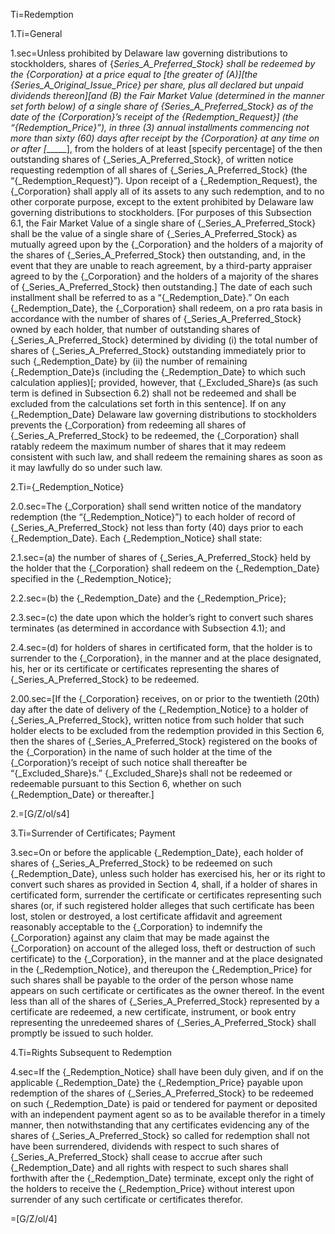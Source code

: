 Ti=Redemption

1.Ti=General

1.sec=Unless prohibited by Delaware law governing distributions to stockholders, shares of {_Series_A_Preferred_Stock} shall be redeemed by the {_Corporation} at a price equal to [the greater of (A)][the {_Series_A_Original_Issue_Price} per share, plus all declared but unpaid dividends thereon][and (B) the Fair Market Value (determined in the manner set forth below) of a single share of {_Series_A_Preferred_Stock} as of the date of the {_Corporation}’s receipt of the {_Redemption_Request}] (the “{_Redemption_Price}”), in three (3) annual installments commencing not more than sixty (60) days after receipt by the {_Corporation} at any time on or after [_____________], from the holders of at least [specify percentage] of the then outstanding shares of {_Series_A_Preferred_Stock}, of written notice requesting redemption of all shares of {_Series_A_Preferred_Stock} (the “{_Redemption_Request}”). Upon receipt of a {_Redemption_Request}, the {_Corporation} shall apply all of its assets to any such redemption, and to no other corporate purpose, except to the extent prohibited by Delaware law governing distributions to stockholders.  [For purposes of this Subsection 6.1, the Fair Market Value of a single share of {_Series_A_Preferred_Stock} shall be the value of a single share of {_Series_A_Preferred_Stock} as mutually agreed upon by the {_Corporation} and the holders of a majority of the shares of {_Series_A_Preferred_Stock} then outstanding, and, in the event that they are unable to reach agreement, by a third-party appraiser agreed to by the {_Corporation} and the holders of a majority of the shares of {_Series_A_Preferred_Stock} then outstanding.]  The date of each such installment shall be referred to as a “{_Redemption_Date}.”  On each {_Redemption_Date}, the {_Corporation} shall redeem, on a pro rata basis in accordance with the number of shares of {_Series_A_Preferred_Stock} owned by each holder, that number of outstanding shares of {_Series_A_Preferred_Stock} determined by dividing (i) the total number of shares of {_Series_A_Preferred_Stock} outstanding immediately prior to such {_Redemption_Date} by (ii) the number of remaining {_Redemption_Date}s (including the {_Redemption_Date} to which such calculation applies)[; provided, however, that {_Excluded_Share}s (as such term is defined in Subsection 6.2) shall not be redeemed and shall be excluded from the calculations set forth in this sentence].  If on any {_Redemption_Date} Delaware law governing distributions to stockholders prevents the {_Corporation} from redeeming all shares of {_Series_A_Preferred_Stock} to be redeemed, the {_Corporation} shall ratably redeem the maximum number of shares that it may redeem consistent with such law, and shall redeem the remaining shares as soon as it may lawfully do so under such law.

2.Ti={_Redemption_Notice}

2.0.sec=The {_Corporation} shall send written notice of the mandatory redemption (the “{_Redemption_Notice}”) to each holder of record of {_Series_A_Preferred_Stock} not less than forty (40) days prior to each {_Redemption_Date}.  Each {_Redemption_Notice} shall state:

2.1.sec=(a)	the number of shares of {_Series_A_Preferred_Stock} held by the holder that the {_Corporation} shall redeem on the {_Redemption_Date} specified in the {_Redemption_Notice};

2.2.sec=(b)	the {_Redemption_Date} and the {_Redemption_Price};

2.3.sec=(c)	the date upon which the holder’s right to convert such shares terminates (as determined in accordance with Subsection 4.1); and

2.4.sec=(d)	for holders of shares in certificated form, that the holder is to surrender to the {_Corporation}, in the manner and at the place designated, his, her or its certificate or certificates representing the shares of {_Series_A_Preferred_Stock} to be redeemed.

2.00.sec=[If the {_Corporation} receives, on or prior to the twentieth (20th) day after the date of delivery of the {_Redemption_Notice} to a holder of {_Series_A_Preferred_Stock}, written notice from such holder that such holder elects to be excluded from the redemption provided in this Section 6, then the shares of {_Series_A_Preferred_Stock} registered on the books of the {_Corporation} in the name of such holder at the time of the {_Corporation}’s receipt of such notice shall thereafter be “{_Excluded_Share}s.”  {_Excluded_Share}s shall not be redeemed or redeemable pursuant to this Section 6, whether on such {_Redemption_Date} or thereafter.]

2.=[G/Z/ol/s4]

3.Ti=Surrender of Certificates; Payment

3.sec=On or before the applicable {_Redemption_Date}, each holder of shares of {_Series_A_Preferred_Stock} to be redeemed on such {_Redemption_Date}, unless such holder has exercised his, her or its right to convert such shares as provided in Section 4, shall, if a holder of shares in certificated form, surrender the certificate or certificates representing such shares (or, if such registered holder alleges that such certificate has been lost, stolen or destroyed, a lost certificate affidavit and agreement reasonably acceptable to the {_Corporation} to indemnify the {_Corporation} against any claim that may be made against the {_Corporation} on account of the alleged loss, theft or destruction of such certificate) to the {_Corporation}, in the manner and at the place designated in the {_Redemption_Notice}, and thereupon the {_Redemption_Price} for such shares shall be payable to the order of the person whose name appears on such certificate or certificates as the owner thereof.  In the event less than all of the shares of {_Series_A_Preferred_Stock} represented by a certificate are redeemed, a new certificate, instrument, or book entry representing the unredeemed shares of {_Series_A_Preferred_Stock} shall promptly be issued to such holder.

4.Ti=Rights Subsequent to Redemption

4.sec=If the {_Redemption_Notice} shall have been duly given, and if on the applicable {_Redemption_Date} the {_Redemption_Price} payable upon redemption of the shares of {_Series_A_Preferred_Stock} to be redeemed on such {_Redemption_Date} is paid or tendered for payment or deposited with an independent payment agent so as to be available therefor in a timely manner, then notwithstanding that any certificates evidencing any of the shares of {_Series_A_Preferred_Stock} so called for redemption shall not have been surrendered, dividends with respect to such shares of {_Series_A_Preferred_Stock} shall cease to accrue after such {_Redemption_Date} and all rights with respect to such shares shall forthwith after the {_Redemption_Date} terminate, except only the right of the holders to receive the {_Redemption_Price} without interest upon surrender of any such  certificate or certificates therefor.

=[G/Z/ol/4]
